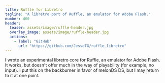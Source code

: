 ```yaml
---
title: Ruffle for Libretro
tagline: "A libretro port of Ruffle, an emulator for Adobe Flash."
number: 400
header:
  teaser: assets/image/ruffle-header.jpg
  overlay_image: assets/image/ruffle-header.jpg
  actions:
    - label: "GitHub"
      url: "https://github.com/JesseTG/ruffle_libretro"
---
```


I wrote an experimental libretro core for Ruffle,
an emulator for Adobe Flash.
It works, but doesn't offer much in the way of playability
(for example, no input).
I put this on the backburner in favor of melonDS DS,
but I may return to it at one point.